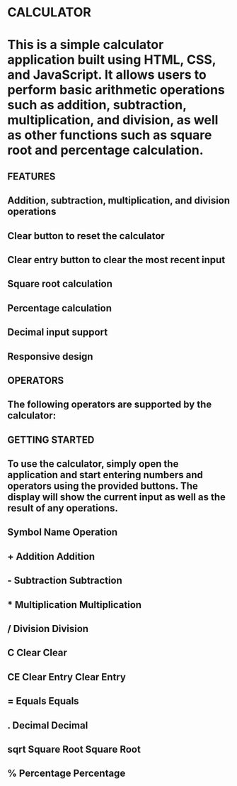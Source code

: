 # CALCULATOR
# This is a simple calculator application built using HTML, CSS, and JavaScript. It allows users to perform basic arithmetic operations such as addition, subtraction, multiplication, and division, as well as other functions such as square root and percentage calculation.

## FEATURES
## Addition, subtraction, multiplication, and division operations
## Clear button to reset the calculator
## Clear entry button to clear the most recent input
## Square root calculation
## Percentage calculation
## Decimal input support
## Responsive design

## OPERATORS
## The following operators are supported by the calculator:

## GETTING STARTED
## To use the calculator, simply open the application and start entering numbers and operators using the provided buttons. The display will show the current input as well as the result of any operations.

## Symbol	Name	Operation
## +	Addition	Addition
## -	Subtraction	Subtraction
## *	Multiplication	Multiplication
## /	Division	Division
## C	Clear	Clear
## CE	Clear Entry	Clear Entry
## =	Equals	Equals
## .	Decimal	Decimal
## sqrt	Square Root	Square Root
## %	Percentage	Percentage








